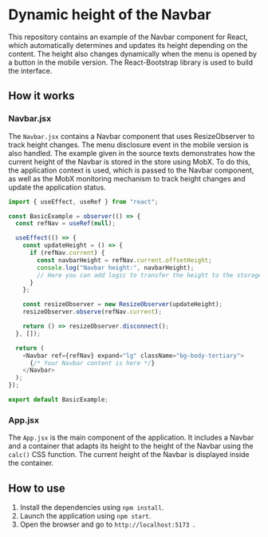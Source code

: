 # Dynamic height of the Navbar

This repository contains an example of the Navbar component for React, which automatically determines and updates its height depending on the content. The height also changes dynamically when the menu is opened by a button in the mobile version. The React-Bootstrap library is used to build the interface.

## How it works

### Navbar.jsx

The `Navbar.jsx` contains a Navbar component that uses ResizeObserver to track height changes. The menu disclosure event in the mobile version is also handled.
The example given in the source texts demonstrates how the current height of the Navbar is stored in the store using MobX. To do this, the application context is used, which is passed to the Navbar component, as well as the MobX monitoring mechanism to track height changes and update the application status.

```javascript
import { useEffect, useRef } from "react";

const BasicExample = observer(() => {
  const refNav = useRef(null);

  useEffect(() => {
    const updateHeight = () => {
      if (refNav.current) {
        const navbarHeight = refNav.current.offsetHeight;
        console.log("Navbar height:", navbarHeight);
        // Here you can add logic to transfer the height to the storage or use it at your discretion
      }
    };

    const resizeObserver = new ResizeObserver(updateHeight);
    resizeObserver.observe(refNav.current);

    return () => resizeObserver.disconnect();
  }, []);

  return (
    <Navbar ref={refNav} expand="lg" className="bg-body-tertiary">
      {/* Your Navbar content is here */}
    </Navbar>
  );
});

export default BasicExample;
```

### App.jsx

The `App.jsx` is the main component of the application. It includes a Navbar and a container that adapts its height to the height of the Navbar using the `calc()` CSS function. The current height of the Navbar is displayed inside the container.

## How to use

1. Install the dependencies using `npm install`.
2. Launch the application using `npm start`.
3. Open the browser and go to `http://localhost:5173 `.
